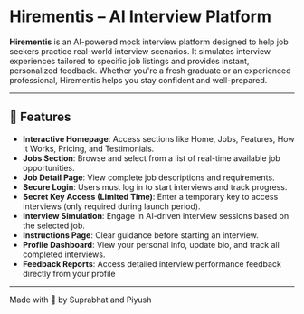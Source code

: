 # Hirementis – AI Interview Platform

**Hirementis** is an AI-powered mock interview platform designed to help job seekers practice real-world interview scenarios. It simulates interview experiences tailored to specific job listings and provides instant, personalized feedback. Whether you're a fresh graduate or an experienced professional, Hirementis helps you stay confident and well-prepared.

---

## 🚀 Features

- **Interactive Homepage**: Access sections like Home, Jobs, Features, How It Works, Pricing, and Testimonials.
- **Jobs Section**: Browse and select from a list of real-time available job opportunities.
- **Job Detail Page**: View complete job descriptions and requirements.
- **Secure Login**: Users must log in to start interviews and track progress.
- **Secret Key Access (Limited Time)**: Enter a temporary key to access interviews (only required during launch period).
- **Interview Simulation**: Engage in AI-driven interview sessions based on the selected job.
- **Instructions Page**: Clear guidance before starting an interview.
- **Profile Dashboard**: View your personal info, update bio, and track all completed interviews.
- **Feedback Reports**: Access detailed interview performance feedback directly from your profile

---

Made with 💓 by Suprabhat and Piyush
